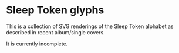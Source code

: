 # Sleep Token glyphs

This is a collection of SVG renderings of the Sleep Token alphabet as described in recent album/single covers.

It is currently incomplete.
